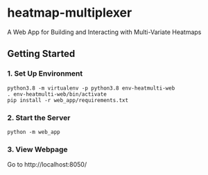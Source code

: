 # heatmap-multiplexer
A Web App for Building and Interacting with Multi-Variate Heatmaps


## Getting Started

### 1. Set Up Environment
    python3.8 -m virtualenv -p python3.8 env-heatmulti-web
    . env-heatmulti-web/bin/activate
    pip install -r web_app/requirements.txt

### 2. Start the Server
    python -m web_app

### 3. View Webpage
Go to http://localhost:8050/
